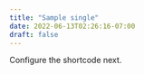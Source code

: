 ```yaml
---
title: "Sample single"
date: 2022-06-13T02:26:16-07:00
draft: false
---
```


Configure the shortcode next.
